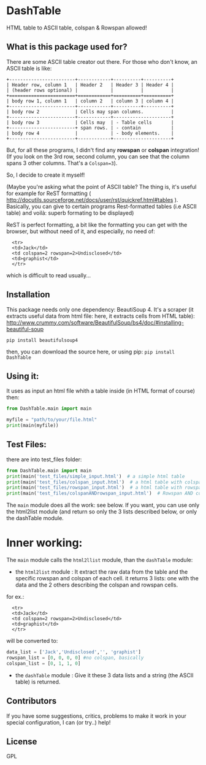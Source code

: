 DashTable
=========
HTML table to ASCII table, colspan & Rowspan allowed!

## What is this package used for?

There are some ASCII table creator out there.
For those who don't know, an ASCII table is like:

```
+------------------------+------------+----------+----------+
| Header row, column 1   | Header 2   | Header 3 | Header 4 |
| (header rows optional) |            |          |          |
+========================+============+==========+==========+
| body row 1, column 1   | column 2   | column 3 | column 4 |
+------------------------+------------+----------+----------+
| body row 2             | Cells may span columns.          |
+------------------------+------------+---------------------+
| body row 3             | Cells may  | - Table cells       |
+------------------------+ span rows. | - contain           |
| body row 4             |            | - body elements.    |
+------------------------+------------+---------------------+
```

But, for all these programs, I didn't find any **rowspan** or **colspan** integration! (If you look on the 3rd row, second column, you can see that the column spans 3 other columns. That's a `Colspan=3`).

So, I decide to create it myself!

(Maybe you're asking what the point of ASCII table? The thing is, it's useful for example for ReST formatting ( http://docutils.sourceforge.net/docs/user/rst/quickref.html#tables ).
Basically, you can give to certain programs Rest-formatted tables (i.e ASCII table) and voilà: superb formating to be displayed)

ReST is perfect formatting, a bit like the formatting you can get with the browser, but without need of it, and especially, no need of:
```
  <tr>
  <td>Jack</td>
  <td colspan=2 rowspan=2>Undisclosed</td>
  <td>graphist</td>
  </tr>
```
which is difficult to read usually...


## Installation

This package needs only one dependency: BeautiSoup 4. It's a scraper (it extracts useful data from html file: here, it extracts cells from HTML table): http://www.crummy.com/software/BeautifulSoup/bs4/doc/#installing-beautiful-soup
```
pip install beautifulsoup4
```
then, you can download the source here, or using pip:
`pip install DashTable`

## Using it:

It uses as input an html file whith a table inside (in HTML format of course)
then:

```python
from DashTable.main import main

myfile = "path/to/your/file.html"
print(main(myfile))
```

## Test Files:

there are into test_files folder:

```python
from DashTable.main import main
print(main('test_files/simple_input.html')  # a simple html table
print(main('test_files/colspan_input.html')  # a html table with colspan cells
print(main('test_files/rowspan_input.html')  # a html table with rowspan cells
print(main('test_files/colspanANDrowspan_input.html')  # Rowspan AND colspan, both of them!
```

The `main` module does all the work: see below.
If you want, you can use only the html2list module (and return so only the 3 lists described below, or only the dashTable module.

# Inner working:
The `main` module calls the `html2llist` module, than the `dashTable` module:

* the `html2list` module :
It extract the raw data from the table and the specific rowspan and colspan of each cell.
it returns 3 lists: one with the data and the 2 others describing the colspan and rowspan cells.

for ex.:
```
  <tr>
  <td>Jack</td>
  <td colspan=2 rowspan=2>Undisclosed</td>
  <td>graphist</td>
  </tr>
```
will be converted to: 
```python
data_list = ['Jack','Undisclosed','', 'graphist'] 
rowspan_list = [0, 0, 0, 0] #no colspan, basically
colspan_list = [0, 1, 1, 0]
 ``` 

* the `dashTable` module :
Give it these 3 data lists and a string (the ASCII table) is returned.


## Contributors

If you have some suggestions, critics, problems to make it work in your special configuration, I can (or try..) help!

## License

GPL